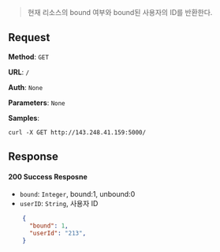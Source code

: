> 현재 리소스의 bound 여부와 bound된 사용자의 ID를 반환한다. 

## Request

**Method**: `GET`

**URL**: `/`

**Auth**: `None`

**Parameters**: `None`

**Samples**:
```
curl -X GET http://143.248.41.159:5000/
```

## Response

#### 200 Success Resposne
* `bound`: `Integer`, bound:1, unbound:0
* `userID`: `String`, 사용자 ID
```json
    {
      "bound": 1,
      "userId": "213",
    }
```
